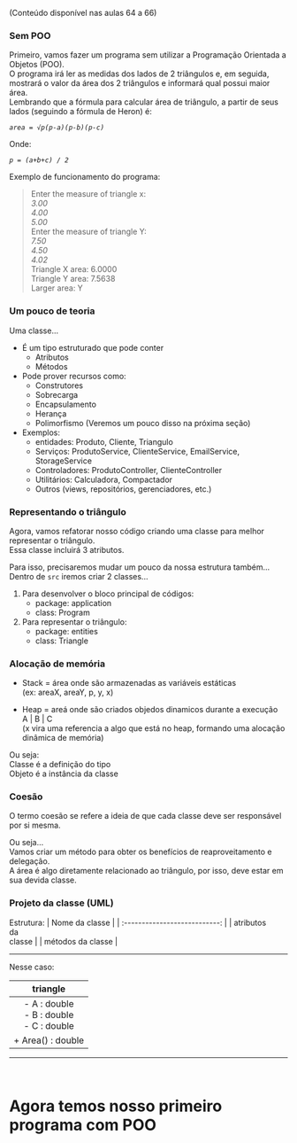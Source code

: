 (Conteúdo disponível nas aulas 64 a 66)  

### Sem POO
Primeiro, vamos fazer um programa sem utilizar a Programação Orientada a Objetos (POO).  
O programa irá ler as medidas dos lados de 2 triângulos e, em seguida, mostrará o valor da área dos 2 triângulos e informará qual possui maior área.  
Lembrando que a fórmula para calcular área de triângulo, a partir de seus lados (seguindo a fórmula de Heron) é:  

_`area = √p(p-a)(p-b)(p-c)`_  

Onde:  

_`p = (a+b+c) / 2`_    

Exemplo de funcionamento do programa:  
> Enter the measure of triangle x:  
> *3.00*  
> *4.00*  
> *5.00*  
> Enter the measure of triangle Y:  
> *7.50*  
> *4.50*  
> *4.02*  
> Triangle X area: 6.0000  
> Triangle Y area: 7.5638  
> Larger area: Y  


### Um pouco de teoria
Uma classe...    
- É um tipo estruturado que pode conter
    - Atributos
    - Métodos
- Pode prover recursos como:
    - Construtores
    - Sobrecarga
    - Encapsulamento
    - Herança
    - Polimorfismo
    (Veremos um pouco disso na próxima seção)
- Exemplos:
	- entidades: Produto, Cliente, Triangulo
	- Serviços: ProdutoService, ClienteService, EmailService, StorageService
	- Controladores: ProdutoController, ClienteController
	- Utilitários: Calculadora, Compactador
	- Outros (views, repositórios, gerenciadores, etc.)


### Representando o triângulo
Agora, vamos refatorar nosso código criando uma classe para melhor representar o triângulo.  
Essa classe incluirá 3 atributos.

Para isso, precisaremos mudar um pouco da nossa estrutura também...  
Dentro de `src` iremos criar 2 classes...  
1. Para desenvolver o bloco principal de códigos:  
    - package: application  
    - class: Program
2. Para representar o triângulo:  
    - package: entities  
    - class: Triangle


### Alocação de memória
- Stack = área onde são armazenadas as variáveis estáticas  
    (ex: areaX, areaY, p, y, x)  

- Heap = areá onde são criados objedos dinamicos durante a execução  
	A | B | C   
	(x vira uma referencia a algo que está no heap, formando uma alocação dinâmica de memória)

Ou seja:  
Classe é a definição do tipo  
Objeto é a instância da classe


### Coesão
O termo coesão se refere a ideia de que cada classe deve ser responsável por si mesma.  

Ou seja...  
Vamos criar um método para obter os benefícios de reaproveitamento e delegação.  
A área é algo diretamente relacionado ao triângulo, por isso, deve estar em sua devida classe.  


### Projeto da classe (UML)
Estrutura:
|        Nome da classe         |
| :---------------------------: |
| atributos <br> da <br> classe |
|       métodos da classe       |

---

Nesse caso:

|                     triangle                     |     
| :----------------------------------------------: | 
| - A : double <br> - B : double <br> - C : double | 
|                + Area() : double                 | 

---

<br>

# Agora temos nosso primeiro programa com POO
